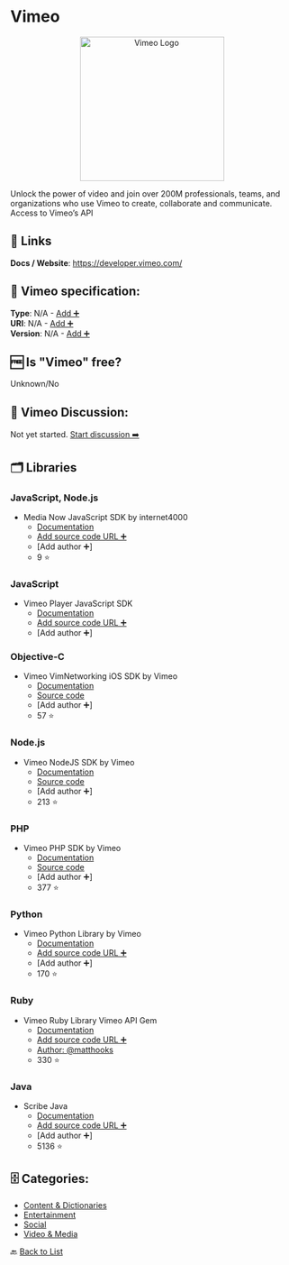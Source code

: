 # Vimeo
<p align="center">
    <img width="256" src="https://raw.githubusercontent.com/apis-list/apis-list/main/apis/vimeo/logo_256x256.png" alt="Vimeo Logo"/>
</p>
Unlock the power of video and join over 200M professionals, teams, and organizations who use Vimeo to create, collaborate and communicate. Access to Vimeo’s API

##  🔗 Links
**Docs / Website**: https://developer.vimeo.com/

## 🧬 Vimeo specification:
**Type**: N/A - [Add ➕](https://github.com/apis-list/apis-list/edit/main/apis-list.yaml)  
**URI**: N/A - [Add ➕](https://github.com/apis-list/apis-list/edit/main/apis-list.yaml)  
**Version**: N/A - [Add ➕](https://github.com/apis-list/apis-list/edit/main/apis-list.yaml)

## 🆓 Is "Vimeo" free?
 Unknown/No 

## 💬 Vimeo Discussion:
Not yet started. [Start discussion ➡️](https://github.com/apis-list/apis-list/discussions/new)

## 🗂️ Libraries
### JavaScript, Node.js
- Media Now JavaScript SDK by internet4000
    - [Documentation](https://github.com/internet4000/media-now)
    - [Add source code URL ➕]()
    - [Add author ➕]
    - 9 ⭐

### JavaScript
- Vimeo Player JavaScript SDK
    - [Documentation](https://developer.vimeo.com/player/sdk/basics)
    - [Add source code URL ➕]()
    - [Add author ➕]

### Objective-C
- Vimeo VimNetworking iOS SDK by Vimeo
    - [Documentation](https://github.com/vimeo/VIMNetworking)
    - [Source code](https://github.com/vimeo/VIMNetworking)
    - [Add author ➕]
    - 57 ⭐

### Node.js
- Vimeo NodeJS SDK by Vimeo
    - [Documentation](https://github.com/vimeo/vimeo.js)
    - [Source code](https://github.com/vimeo/vimeo.js)
    - [Add author ➕]
    - 213 ⭐

### PHP
- Vimeo PHP SDK by Vimeo
    - [Documentation](https://github.com/vimeo/vimeo.php)
    - [Source code](https://github.com/vimeo/vimeo.php)
    - [Add author ➕]
    - 377 ⭐

### Python
- Vimeo Python Library by Vimeo
    - [Documentation](https://github.com/vimeo/vimeo.py)
    - [Add source code URL ➕]()
    - [Add author ➕]
    - 170 ⭐

### Ruby
- Vimeo Ruby Library Vimeo API Gem
    - [Documentation](https://github.com/matthooks/vimeo/tree/master)
    - [Add source code URL ➕]()
    - [Author: @matthooks](https://github.com/matthooks)
    - 330 ⭐

### Java
- Scribe Java
    - [Documentation](https://github.com/fernandezpablo85/scribe-java)
    - [Add source code URL ➕]()
    - [Add author ➕]
    - 5136 ⭐


## 🗄️ Categories:
- [Content & Dictionaries](https://github.com/apis-list/apis-list#content--dictionaries-)
- [Entertainment](https://github.com/apis-list/apis-list#entertainment-)
- [Social](https://github.com/apis-list/apis-list#social-)
- [Video & Media](https://github.com/apis-list/apis-list#video--media-)

🔙  [Back to List](https://github.com/apis-list/apis-list)
